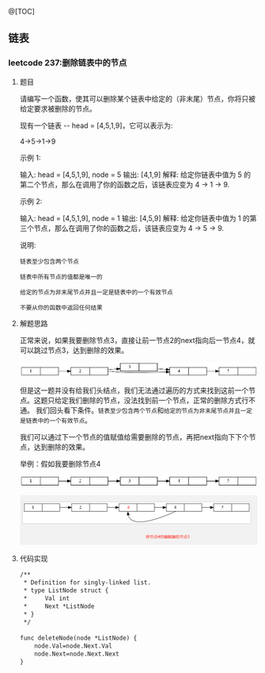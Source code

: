 @[TOC]

## 链表

### leetcode 237:删除链表中的节点

1. 题目

    请编写一个函数，使其可以删除某个链表中给定的（非末尾）节点，你将只被给定要求被删除的节点。
    
    现有一个链表 -- head = [4,5,1,9]，它可以表示为:
    
    4->5->1->9

    示例 1:
    
    输入: head = [4,5,1,9], node = 5
    输出: [4,1,9]
    解释: 给定你链表中值为 5 的第二个节点，那么在调用了你的函数之后，该链表应变为 4 -> 1 -> 9.
    
    示例 2:
    
    输入: head = [4,5,1,9], node = 1
    输出: [4,5,9]
    解释: 给定你链表中值为 1 的第三个节点，那么在调用了你的函数之后，该链表应变为 4 -> 5 -> 9.
    
    说明:
    
    ```链表至少包含两个节点```
    
    ```链表中所有节点的值都是唯一的```
    
    ```给定的节点为非末尾节点并且一定是链表中的一个有效节点```
    
    ```不要从你的函数中返回任何结果```

2. 解题思路
    
   正常来说，如果我要删除节点3，直接让前一节点2的next指向后一节点4，就可以跳过节点3，达到删除的效果。   
   
   ![avatar](/01-linklist/images/1.jpg)
   
   但是这一题并没有给我们头结点，我们无法通过遍历的方式来找到这前一个节点。这题只给定我们删除的节点，没法找到前一个节点，正常的删除方式行不通。
   我们回头看下条件。```链表至少包含两个节点```和```给定的节点为非末尾节点并且一定是链表中的一个有效节点```。
   
   我们可以通过下一个节点的值赋值给需要删除的节点，再把next指向下下个节点，达到删除的效果。
   
   举例：假如我要删除节点4
   
   ![avatar](/01-linklist/images/2.png)
   
   
   ![avatar](/01-linklist/images/5.jpg)
   
   

3. 代码实现
 
       /**
        * Definition for singly-linked list.
        * type ListNode struct {
        *     Val int
        *     Next *ListNode
        * }
        */
         
       func deleteNode(node *ListNode) {
           node.Val=node.Next.Val
           node.Next=node.Next.Next
       }
